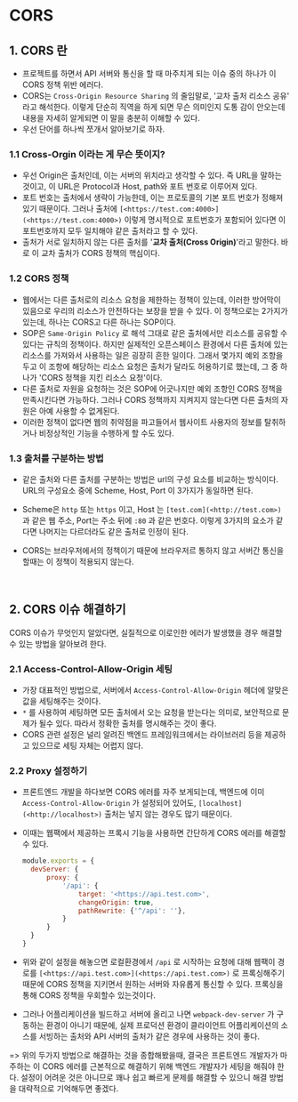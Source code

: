 # CORS

## 1. CORS 란

- 프로젝트를 하면서 API 서버와 통신을 할 때 마주치게 되는 이슈 중의 하나가 이 CORS 정책 위반 에러다.
- CORS는 `Cross-Origin Resource Sharing` 의 줄임말로, '교차 출처 리소스 공유' 라고 해석한다. 이렇게 단순히 직역을 하게 되면 무슨 의미인지 도통 감이 안오는데 내용을 자세히 알게되면 이 말을 충분히 이해할 수 있다.
- 우선 단어를 하나씩 쪼개서 알아보기로 하자.

### 1.1  Cross-Orgin 이라는 게 무슨 뜻이지?

- 우선 Origin은 출처인데, 이는 서버의 위치라고 생각할 수 있다. 즉 URL을 말하는 것이고, 이 URL은 Protocol과 Host, path와 포트 번호로 이루어져 있다.
- 포트 번호는 출처에서 생략이 가능한데, 이는 프로토콜의 기본 포트 번호가 정해져 있기 때문이다. 그러나 출처에 `[<https://test.com:4000>](<https://test.com:4000>)` 이렇게 명시적으로 포트번호가 포함되어 있다면 이 포트번호까지 모두 일치해야 같은 출처라고 할 수 있다.
- 출처가 서로 일치하지 않는 다른 출처를 '**교차 출처(Cross Origin)**'라고 말한다. 바로 이 교차 출처가 CORS 정책의 핵심이다.

### 1.2 CORS 정책

- 웹에서는 다른 출처로의 리소스 요청을 제한하는 정책이 있는데, 이러한 방어막이 있음으로 우리의 리소스가 안전하다는 보장을 받을 수 있다. 이 정책으로는 2가지가 있는데, 하나는 CORS고 다른 하나는 SOP이다.
- SOP은 `Same-Origin Policy` 로 해석 그대로 같은 출처에서만 리소스를 공유할 수 있다는 규칙의 정책이다. 하지만 실제적인 오픈스페이스 환경에서 다른 출처에 있는 리소스를 가져와서 사용하는 일은 굉장히 흔한 일이다. 그래서 몇가지 예외 조항을 두고 이 조항에 해당하는 리소스 요청은 출처가 달라도 허용하기로 했는데, 그 중 하나가 'CORS 정책을 지킨 리소스 요청'이다.
- 다른 출처로 자원을 요청하는 것은 SOP에 어긋나지만 예외 조항인 CORS 정책을 만족시킨다면 가능하다. 그러나 CORS 정책까지 지켜지지 않는다면 다른 출처의 자원은 아예 사용할 수 없게된다.
- 이러한 정책이 없다면 웹의 취약점을 파고들어서 웹사이트 사용자의 정보를 탈취하거나 비정상적인 기능을 수행하게 할 수도 있다.

### 1.3 출처를 구분하는 방법

- 같은 출처와 다른 출처를 구분하는 방법은 url의 구성 요소를 비교하는 방식이다.  URL의 구성요소 중에 Scheme, Host, Port 이 3가지가 동일하면 된다.

- Scheme은 `http` 또는 `https` 이고, Host 는 `[test.com](<http://test.com>)` 과 같은 웹 주소, Port는 주소 뒤에 `:80` 과 같은 번호다. 이렇게 3가지의 요소가 같다면 나머지는 다르더라도 같은 출처로 인정이 된다.

- CORS는 브라우저에서의 정책이기 때문에 브라우저르 통하지 않고 서버간 통신을 할때는 이 정책이 적용되지 않는다.

  <br/>

## 2. CORS 이슈 해결하기

CORS 이슈가 무엇인지 알았다면, 실질적으로 이로인한 에러가 발생했을 경우 해결할 수 있는 방법을 알아보려 한다.

### 2.1 Access-Control-Allow-Origin 세팅

- 가장 대표적인 방법으로, 서버에서 `Access-Control-Allow-Origin` 헤더에 알맞은 값을 세팅해주는 것이다.
- `*` 를 사용하여 세팅하면 모든 출처에서 오는 요청을 받는다는 의미로, 보안적으로 문제가 될수 있다. 따라서 정확한 출처를 명시해주는 것이 좋다.
- CORS 관련 설정은 널리 알려진 백엔드 프레임워크에서는 라이브러리 등을 제공하고 있으므로 세팅 자체는 어렵지 않다.

### 2.2 Proxy 설정하기

- 프론트엔드 개발을 하다보면 CORS 에러를 자주 보게되는데, 백엔드에 이미 `Access-Control-Allow-Origin` 가 설정되어 있어도, `[localhost](<http://localhost>)` 출처는 넣지 않는 경우도 많기 때문이다.

- 이때는 웹팩에서 제공하는 프록시 기능을 사용하면 간단하게 CORS 에러를 해결할 수 있다.

  ```jsx
  module.exports = {
  	devServer: {
  		proxy: {
  			'/api': {
  				target: '<https://api.test.com>',
  				changeOrigin: true,
  				pathRewrite: {'^/api': ''},
  			}
  		}
  	}
  }
  ```

- 위와 같이 설정을 해놓으면 로컬환경에서 `/api` 로 시작하는 요청에 대해 웹팩이 경로를 `[<https://api.test.com>](<https://api.test.com>)` 로 프록싱해주기 때문에 CORS 정책을 지키면서 원하는 서버와 자유롭게 통신할 수 있다. 프록싱을 통해 CORS 정책을 우회할수 있는것이다.

- 그러나 어플리케이션을 빌드하고 서버에 올리고 나면 `webpack-dev-server` 가 구동하는 환경이 아니기 때문에, 실제 프로덕션 환경이 클라이언트 어플리케이션의 소스를 서빙하는 출처와 API 서버의 출처가 같은 경우에 사용하는 것이 좋다.



=> 위의 두가지 방법으로 해결하는 것을 종합해봤을때, 결국은 프론트엔드 개발자가 마주하는 이 CORS 에러를 근본적으로 해결하기 위해 백엔드 개발자가 세팅을 해줘야 한다. 설정이 어려운 것은 아니므로 꽤나 쉽고 빠르게 문제를 해결할 수 있으니 해결 방법을 대략적으로 기억해두면 좋겠다.

